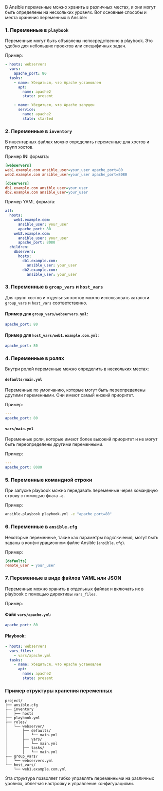 В Ansible переменные можно хранить в различных местах, и они могут быть определены на нескольких уровнях. Вот основные способы и места хранения переменных в Ansible:

### 1. Переменные в `playbook`
Переменные могут быть объявлены непосредственно в playbook. Это удобно для небольших проектов или специфичных задач.

Пример:
```yaml
- hosts: webservers
  vars:
    apache_port: 80
  tasks:
    - name: Убедиться, что Apache установлен
      apt:
        name: apache2
        state: present

    - name: Убедиться, что Apache запущен
      service:
        name: apache2
        state: started
```

### 2. Переменные в `inventory`
В инвентарных файлах можно определить переменные для хостов и групп хостов.

Пример INI формата:
```ini
[webservers]
web1.example.com ansible_user=your_user apache_port=80
web2.example.com ansible_user=your_user apache_port=8080

[dbservers]
db1.example.com ansible_user=your_user
db2.example.com ansible_user=your_user
```

Пример YAML формата:
```yaml
all:
  hosts:
    web1.example.com:
      ansible_user: your_user
      apache_port: 80
    web2.example.com:
      ansible_user: your_user
      apache_port: 8080
  children:
    dbservers:
      hosts:
        db1.example.com:
          ansible_user: your_user
        db2.example.com:
          ansible_user: your_user
```

### 3. Переменные в `group_vars` и `host_vars`
Для групп хостов и отдельных хостов можно использовать каталоги `group_vars` и `host_vars` соответственно.

#### Пример для `group_vars/webservers.yml`:
```yaml
apache_port: 80
```

#### Пример для `host_vars/web1.example.com.yml`:
```yaml
apache_port: 80
```

### 4. Переменные в ролях
Внутри ролей переменные можно определить в нескольких местах:

#### `defaults/main.yml`
Переменные по умолчанию, которые могут быть переопределены другими переменными. Они имеют самый низкий приоритет.

Пример:
```yaml
---
apache_port: 80
```

#### `vars/main.yml`
Переменные роли, которые имеют более высокий приоритет и не могут быть переопределены другими переменными.

Пример:
```yaml
---
apache_port: 8080
```

### 5. Переменные командной строки
При запуске playbook можно передавать переменные через командную строку с помощью флага `-e`.

Пример:
```bash
ansible-playbook playbook.yml -e "apache_port=80"
```

### 6. Переменные в `ansible.cfg`
Некоторые переменные, такие как параметры подключения, могут быть заданы в конфигурационном файле Ansible (`ansible.cfg`).

Пример:
```ini
[defaults]
remote_user = your_user
```

### 7. Переменные в виде файлов YAML или JSON
Переменные можно хранить в отдельных файлах и включать их в playbook с помощью директивы `vars_files`.

Пример:
#### Файл `vars/apache.yml`:
```yaml
apache_port: 80
```

#### Playbook:
```yaml
- hosts: webservers
  vars_files:
    - vars/apache.yml
  tasks:
    - name: Убедиться, что Apache установлен
      apt:
        name: apache2
        state: present
```

### Пример структуры хранения переменных
```
project/
├── ansible.cfg
├── inventory
│   ├── hosts
├── playbook.yml
├── roles/
│   └── webserver/
│       ├── defaults/
│       │   └── main.yml
│       ├── vars/
│       │   └── main.yml
│       ├── tasks/
│       │   └── main.yml
├── group_vars/
│   └── webservers.yml
└── host_vars/
    └── web1.example.com.yml
```

Эта структура позволяет гибко управлять переменными на различных уровнях, облегчая настройку и управление конфигурациями.